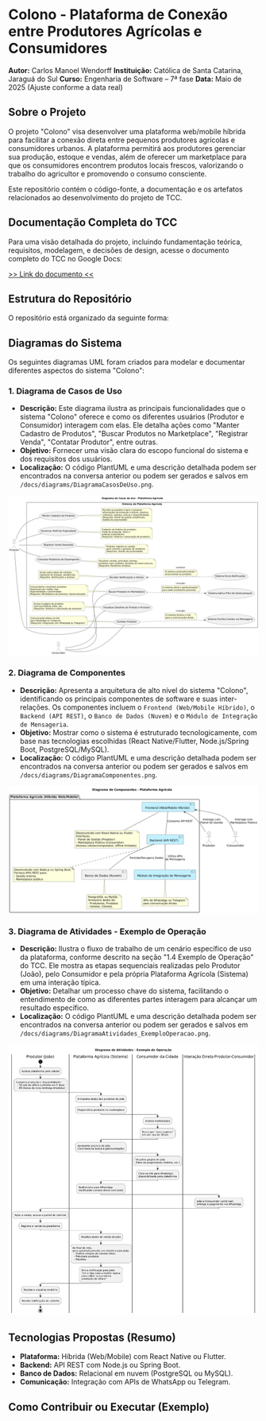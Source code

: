 # Colono - Plataforma de Conexão entre Produtores Agrícolas e Consumidores

**Autor:** Carlos Manoel Wendorff
**Instituição:** Católica de Santa Catarina, Jaraguá do Sul
**Curso:** Engenharia de Software – 7ª fase
**Data:** Maio de 2025 (Ajuste conforme a data real)

## Sobre o Projeto

O projeto "Colono" visa desenvolver uma plataforma web/mobile híbrida para facilitar a conexão direta entre pequenos produtores agrícolas e consumidores urbanos. A plataforma permitirá aos produtores gerenciar sua produção, estoque e vendas, além de oferecer um marketplace para que os consumidores encontrem produtos locais frescos, valorizando o trabalho do agricultor e promovendo o consumo consciente.

Este repositório contém o código-fonte, a documentação e os artefatos relacionados ao desenvolvimento do projeto de TCC.

## Documentação Completa do TCC 

Para uma visão detalhada do projeto, incluindo fundamentação teórica, requisitos, modelagem, e decisões de design, acesse o documento completo do TCC no Google Docs:

[>> Link do documento <<](https://docs.google.com/document/d/1m90kXis2elUV4neOVivXr6oxDvKhpsL4VKhYZOJwX3E/edit?usp=sharing)

## Estrutura do Repositório

O repositório está organizado da seguinte forma:

## Diagramas do Sistema

Os seguintes diagramas UML foram criados para modelar e documentar diferentes aspectos do sistema "Colono":

### 1. Diagrama de Casos de Uso

* **Descrição:** Este diagrama ilustra as principais funcionalidades que o sistema "Colono" oferece e como os diferentes usuários (Produtor e Consumidor) interagem com elas. Ele detalha ações como "Manter Cadastro de Produtos", "Buscar Produtos no Marketplace", "Registrar Venda", "Contatar Produtor", entre outras.
* **Objetivo:** Fornecer uma visão clara do escopo funcional do sistema e dos requisitos dos usuários.
* **Localização:** O código PlantUML e uma descrição detalhada podem ser encontrados na conversa anterior ou podem ser gerados e salvos em `/docs/diagrams/DiagramaCasosDeUso.png`.

![Diagrama de Componentes](docs/diagrams/DiagramadecasosdeusoTCC.png)


### 2. Diagrama de Componentes

* **Descrição:** Apresenta a arquitetura de alto nível do sistema "Colono", identificando os principais componentes de software e suas inter-relações. Os componentes incluem o `Frontend (Web/Mobile Híbrido)`, o `Backend (API REST)`, o `Banco de Dados (Nuvem)` e o `Módulo de Integração de Mensageria`.
* **Objetivo:** Mostrar como o sistema é estruturado tecnologicamente, com base nas tecnologias escolhidas (React Native/Flutter, Node.js/Spring Boot, PostgreSQL/MySQL).
* **Localização:** O código PlantUML e uma descrição detalhada podem ser encontrados na conversa anterior ou podem ser gerados e salvos em `/docs/diagrams/DiagramaComponentes.png`.

![Diagrama de Componentes](docs/diagrams/DiagramadecomponentesTCC.png)


### 3. Diagrama de Atividades - Exemplo de Operação

* **Descrição:** Ilustra o fluxo de trabalho de um cenário específico de uso da plataforma, conforme descrito na seção "1.4 Exemplo de Operação" do TCC. Ele mostra as etapas sequenciais realizadas pelo Produtor (João), pelo Consumidor e pela própria Plataforma Agrícola (Sistema) em uma interação típica.
* **Objetivo:** Detalhar um processo chave do sistema, facilitando o entendimento de como as diferentes partes interagem para alcançar um resultado específico.
* **Localização:** O código PlantUML e uma descrição detalhada podem ser encontrados na conversa anterior ou podem ser gerados e salvos em `/docs/diagrams/DiagramaAtividades_ExemploOperacao.png`.

![Diagrama de Atividades](docs/diagrams/DiagramadeatividadadesparaoTCC.png)


## Tecnologias Propostas (Resumo)

* **Plataforma:** Híbrida (Web/Mobile) com React Native ou Flutter.
* **Backend:** API REST com Node.js ou Spring Boot.
* **Banco de Dados:** Relacional em nuvem (PostgreSQL ou MySQL).
* **Comunicação:** Integração com APIs de WhatsApp ou Telegram.

## Como Contribuir ou Executar (Exemplo)
